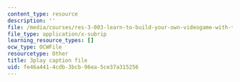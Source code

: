 ```yaml
---
content_type: resource
description: ''
file: /media/courses/res-3-003-learn-to-build-your-own-videogame-with-the-unity-game-engine-and-microsoft-kinect-january-iap-2017/fe46a4414cdb3bcb96ea5ce37a315256_jXtqyQuLlnk.srt
file_type: application/x-subrip
learning_resource_types: []
ocw_type: OCWFile
resourcetype: Other
title: 3play caption file
uid: fe46a441-4cdb-3bcb-96ea-5ce37a315256
---
```

